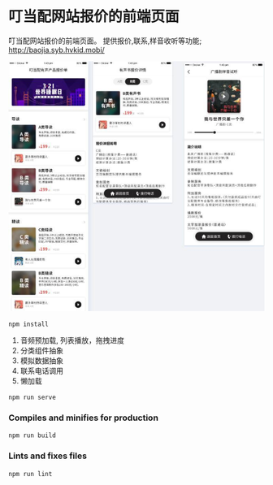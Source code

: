 # 叮当配网站报价的前端页面
叮当配网站报价的前端页面。
提供报价,联系,样音收听等功能;
http://baojia.syb.hvkid.mobi/

![Image text](https://github.com/gaomeiting/quotedPrice/blob/dev/public/common/images/total.jpg)
```
npm install
```

1. 音频预加载, 列表播放，拖拽进度
2. 分类组件抽象
3. 模拟数据抽象
4. 联系电话调用
5. 懒加载
```
npm run serve
```

### Compiles and minifies for production
```
npm run build
```

### Lints and fixes files
```
npm run lint
```
